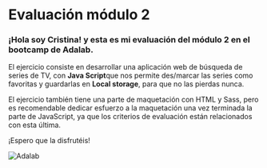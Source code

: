 
# Evaluación módulo 2

### ¡Hola soy Cristina! y esta es mi evaluación del módulo 2 en el bootcamp de Adalab.

El ejercicio consiste en desarrollar una aplicación web de búsqueda de series de TV, con **Java Script**que nos permite
des/marcar las series como favoritas y guardarlas en **Local storage**, para que no las pierdas nunca.

El ejercicio también tiene una parte de maquetación con HTML y Sass, pero es recomendable dedicar esfuerzo
a la maquetación una vez terminada la parte de JavaScript, ya que los criterios de evaluación están relacionados con esta última.

¡Espero que la disfrutéis!

![Adalab](https://beta.adalab.es/resources/images/adalab-logo-155x61-bg-white.png)